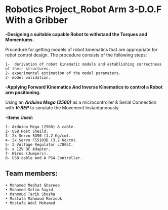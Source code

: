 # Robotics Project_Robot Arm 3-D.O.F With a Gribber
**-Designing a suitable capable Robot to withstand the Torques and Momentums.**

Procedure for getting models of robot kinematics that are appropriate for robot control design. The procedure consists of the following steps:

    1-  derivation of robot kinematic models and establishing correctness of their structures.
    2- experimental estimation of the model parameters.
    3- model validation.
    
    
**-Applying Forward Kinematics And Inverse Kinematics to control a Robot arm positioning.** 

Using an **_Arduino Mega (2560)_** as a microcontroller & Serial Connection with **_V-REP_** to simulate the Movement Instantaneously 


**-Items Used:**
 
    1- Arduino Mega (2560) & cable.
    2- USB Host Sheild.
    3- 2x Servo SG90 (1.2 Kg/cm).
    4- 2x Servo FS5103B (3.2 Kg/cm).
    5- 2 Voltage Regulator L7805C.
    6- a 12V DC Adapter.
    7- Wires (Jumpers).
    8- USB cable And A PS4 Controller.
    

## Team members:
    • Mohamed Medhat Ghareeb
    • Mohamed Selim Sayid
    • Mahmoud Tarik Shosha 
    • Mostafa Mahmoud Marzouk
    • Mostafa Adel Mohamed
    
